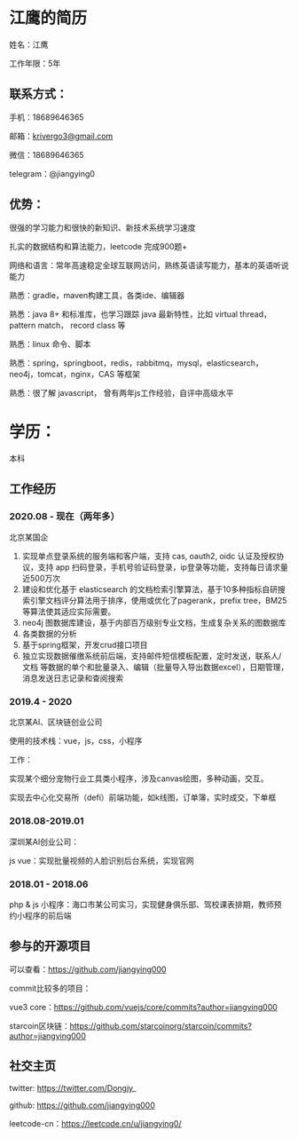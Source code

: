 # 江鹰的简历

姓名：江鹰

工作年限：5年

## 联系方式：

手机：18689646365

邮箱：krivergo3@gmail.com

微信：18689646365

telegram：@jiangying0

## 优势：

很强的学习能力和很快的新知识、新技术系统学习速度

扎实的数据结构和算法能力，leetcode 完成900题+

网络和语言：常年高速稳定全球互联网访问，熟练英语读写能力，基本的英语听说能力

熟悉：gradle，maven构建工具，各类ide、编辑器

熟悉：java 8+ 和标准库，也学习跟踪 java 最新特性，比如 virtual thread， pattern match， record class 等

熟悉：linux 命令、脚本

熟悉：spring，springboot，redis，rabbitmq，mysql，elasticsearch，neo4j，tomcat，nginx，CAS 等框架

熟悉：很了解 javascript， 曾有两年js工作经验，自评中高级水平

# 学历：
本科

## 工作经历

### 2020.08 - 现在（两年多）

北京某国企

1. 实现单点登录系统的服务端和客户端，支持 cas, oauth2, oidc 认证及授权协议，支持 app 扫码登录，手机号验证码登录，ip登录等功能，支持每日请求量近500万次
2. 建设和优化基于 elasticsearch 的文档检索引擎算法，基于10多种指标自研搜索引擎文档评分算法用于排序，使用或优化了pagerank，prefix tree，BM25等算法使其适应实际需要。
3. neo4j 图数据库建设，基于内部百万级别专业文档，生成复杂关系的图数据库
4. 各类数据的分析
5. 基于spring框架，开发crud接口项目
6. 独立实现数据催缴系统前后端，支持邮件短信模板配置，定时发送，联系人/文档 等数据的单个和批量录入、编辑（批量导入导出数据excel），日期管理，消息发送日志记录和查阅搜索


### 2019.4 - 2020

北京某AI、区块链创业公司

使用的技术栈：vue，js，css，小程序

工作：

实现某个细分宠物行业工具类小程序，涉及canvas绘图，多种动画，交互。

实现去中心化交易所（defi）前端功能，如k线图，订单簿，实时成交，下单框

### 2018.08-2019.01

深圳某AI创业公司：

js vue：实现批量视频的人脸识别后台系统，实现官网


### 2018.01 - 2018.06

php & js 小程序：海口市某公司实习，实现健身俱乐部、驾校课表排期，教师预约小程序的前后端

## 参与的开源项目
可以查看：https://github.com/jiangying000

commit比较多的项目：

vue3 core：https://github.com/vuejs/core/commits?author=jiangying000

starcoin区块链：https://github.com/starcoinorg/starcoin/commits?author=jiangying000

## 社交主页
twitter: https://twitter.com/Dongjy_

github: https://github.com/jiangying000

leetcode-cn：https://leetcode.cn/u/jiangying0/
